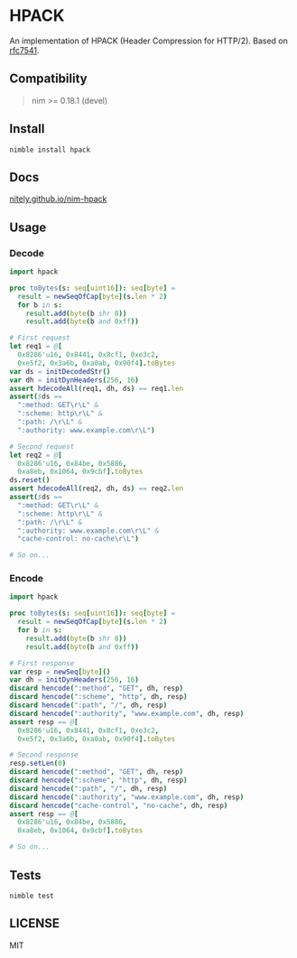 # HPACK

An implementation of HPACK (Header Compression for HTTP/2).
Based on [rfc7541](https://tools.ietf.org/html/rfc7541).

## Compatibility

> nim >= 0.18.1 (devel)

## Install

```
nimble install hpack
```

## Docs

[nitely.github.io/nim-hpack](https://nitely.github.io/nim-hpack/)

## Usage

### Decode

```nim
import hpack

proc toBytes(s: seq[uint16]): seq[byte] =
  result = newSeqOfCap[byte](s.len * 2)
  for b in s:
    result.add(byte(b shr 8))
    result.add(byte(b and 0xff))

# First request
let req1 = @[
  0x8286'u16, 0x8441, 0x8cf1, 0xe3c2,
  0xe5f2, 0x3a6b, 0xa0ab, 0x90f4].toBytes
var ds = initDecodedStr()
var dh = initDynHeaders(256, 16)
assert hdecodeAll(req1, dh, ds) == req1.len
assert($ds ==
  ":method: GET\r\L" &
  ":scheme: http\r\L" &
  ":path: /\r\L" &
  ":authority: www.example.com\r\L")

# Second request
let req2 = @[
  0x8286'u16, 0x84be, 0x5886,
  0xa8eb, 0x1064, 0x9cbf].toBytes
ds.reset()
assert hdecodeAll(req2, dh, ds) == req2.len
assert($ds ==
  ":method: GET\r\L" &
  ":scheme: http\r\L" &
  ":path: /\r\L" &
  ":authority: www.example.com\r\L" &
  "cache-control: no-cache\r\L")

# So on...
```

### Encode

```nim
import hpack

proc toBytes(s: seq[uint16]): seq[byte] =
  result = newSeqOfCap[byte](s.len * 2)
  for b in s:
    result.add(byte(b shr 8))
    result.add(byte(b and 0xff))

# First response
var resp = newSeq[byte]()
var dh = initDynHeaders(256, 16)
discard hencode(":method", "GET", dh, resp)
discard hencode(":scheme", "http", dh, resp)
discard hencode(":path", "/", dh, resp)
discard hencode(":authority", "www.example.com", dh, resp)
assert resp == @[
  0x8286'u16, 0x8441, 0x8cf1, 0xe3c2,
  0xe5f2, 0x3a6b, 0xa0ab, 0x90f4].toBytes

# Second response
resp.setLen(0)
discard hencode(":method", "GET", dh, resp)
discard hencode(":scheme", "http", dh, resp)
discard hencode(":path", "/", dh, resp)
discard hencode(":authority", "www.example.com", dh, resp)
discard hencode("cache-control", "no-cache", dh, resp)
assert resp == @[
  0x8286'u16, 0x84be, 0x5886,
  0xa8eb, 0x1064, 0x9cbf].toBytes

# So on...
```

## Tests

```
nimble test
```

## LICENSE

MIT
